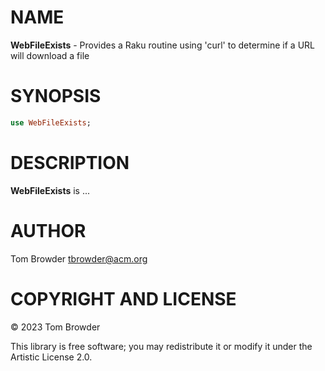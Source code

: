 NAME
====

**WebFileExists** - Provides a Raku routine using 'curl' to determine if a URL will download a file

SYNOPSIS
========

```raku
use WebFileExists;
```

DESCRIPTION
===========

**WebFileExists** is ...

AUTHOR
======

Tom Browder <tbrowder@acm.org>

COPYRIGHT AND LICENSE
=====================

© 2023 Tom Browder

This library is free software; you may redistribute it or modify it under the Artistic License 2.0.


